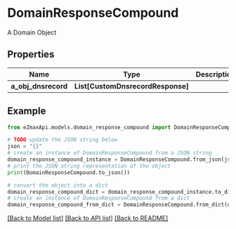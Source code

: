 # DomainResponseCompound

A Domain Object

## Properties

Name | Type | Description | Notes
------------ | ------------- | ------------- | -------------
**a_obj_dnsrecord** | **List[CustomDnsrecordResponse]** |  | 

## Example

```python
from eZmaxApi.models.domain_response_compound import DomainResponseCompound

# TODO update the JSON string below
json = "{}"
# create an instance of DomainResponseCompound from a JSON string
domain_response_compound_instance = DomainResponseCompound.from_json(json)
# print the JSON string representation of the object
print(DomainResponseCompound.to_json())

# convert the object into a dict
domain_response_compound_dict = domain_response_compound_instance.to_dict()
# create an instance of DomainResponseCompound from a dict
domain_response_compound_from_dict = DomainResponseCompound.from_dict(domain_response_compound_dict)
```
[[Back to Model list]](../README.md#documentation-for-models) [[Back to API list]](../README.md#documentation-for-api-endpoints) [[Back to README]](../README.md)


